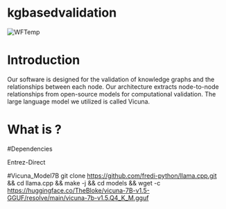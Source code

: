 # kgbasedvalidation

![WFTemp](https://github.com/collaborativebioinformatics/kgbasedvalidation/assets/71843044/f048b14d-ce45-4257-8618-4f156ff48005)

# Introduction
Our software is designed for the validation of knowledge graphs and the relationships between each node.
Our architecture extracts node-to-node relationships from open-source models for computational validation. 
The large language model we utilized is called Vicuna.
 

# What is <this software>?


#Dependencies


Entrez-Direct



#Vicuna_Model7B
git clone https://github.com/fredi-python/llama.cpp.git && cd llama.cpp && make -j && cd models && wget -c https://huggingface.co/TheBloke/vicuna-7B-v1.5-GGUF/resolve/main/vicuna-7b-v1.5.Q4_K_M.gguf
